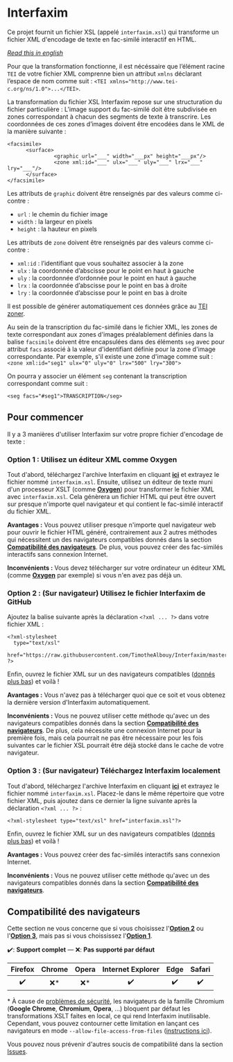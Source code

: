 # Interfaxim

Ce projet fournit un fichier XSL (appelé `interfaxim.xsl`) qui transforme un fichier XML d'encodage de texte en fac-similé interactif en HTML.

*[Read this in english][1]*

Pour que la transformation fonctionne, il est nécéssaire que l’élément racine `TEI` de votre fichier XML comprenne bien un attribut `xmlns` déclarant l’espace de nom comme suit : `<TEI xmlns="http://www.tei-c.org/ns/1.0">...</TEI>`.

La transformation du fichier XSL Interfaxim repose sur une structuration du fichier particulière :
L’image support du fac-similé doit être subdivisée en zones correspondant à chacun des segments de texte à transcrire. Les coordonnées de ces zones d’images doivent être encodées dans le XML de la manière suivante :
```
<facsimile> 
      <surface> 
               <graphic url="___" width="___px" height="___px"/> 
               <zone xml:id="___" ulx="___" uly="___" lrx="___" lry="___"/>
      </surface> 
</facsimile>
```

Les attributs de `graphic` doivent être renseignés par des valeurs comme ci-contre :
- `url` : le chemin du fichier image
- `width` : la largeur en pixels
- `height` : la hauteur en pixels

Les attributs de `zone` doivent être renseignés par des valeurs comme ci-contre :
- `xml:id` : l’identifiant que vous souhaitez associer à la zone
- `ulx` : la coordonnée d’abscisse pour le point en haut à gauche
- `uly` : la coordonnée d’ordonnée pour le point en haut à gauche
- `lrx` : la coordonnée d’abscisse pour le point en bas à droite
- `lry` : la coordonnée d’abscisse pour le point en bas à droite

Il est possible de générer automatiquement ces données grâce au [TEI zoner][2].

Au sein de la transcription du fac-similé dans le fichier XML, les zones de texte correspondant aux zones d'images préalablement définies dans la balise `facsimile` doivent être encapsulées dans des éléments `seg` avec pour attribut `facs` associé à la valeur d'identifiant définie pour la zone d'image correspondante. Par exemple, s'il existe une zone d'image comme suit :
`<zone xml:id="seg1" ulx="0" uly="0" lrx="500" lry="300">`

On pourra y associer un élément `seg` contenant la transcription correspondant comme suit :
```
<seg facs="#seg1">TRANSCRIPTION</seg>
```

## Pour commencer

Il y a 3 manières d'utiliser Interfaxim sur votre propre fichier d'encodage de texte :

### Option 1 : Utilisez un éditeur XML comme Oxygen

Tout d'abord, téléchargez l'archive Interfaxim en cliquant **[ici][3]** et extrayez le fichier nommé `interfaxim.xsl`. Ensuite, utilisez un éditeur de texte muni d'un processeur XSLT (comme **[Oxygen][4]**) pour transformer le fichier XML avec `interfaxim.xsl`. Cela génèrera un fichier HTML qui peut être ouvert sur presque n'importe quel navigateur et qui contient le fac-similé interactif du fichier XML.

**Avantages :** Vous pouvez utiliser presque n'importe quel navigateur web pour ouvrir le fichier HTML généré, contrairement aux 2 autres méthodes qui nécessitent un des navigateurs compatibles donnés dans la section **[Compatibilité des navigateurs][5]**. De plus, vous pouvez créer des fac-similés interactifs sans connexion Internet.

**Inconvénients :** Vous devez télécharger sur votre ordinateur un éditeur XML (comme **[Oxygen][4]** par exemple) si vous n'en avez pas déjà un.

### Option 2 : (Sur navigateur) Utilisez le fichier Interfaxim de GitHub

Ajoutez la balise suivante après la déclaration `<?xml ... ?>` dans votre fichier XML :

    <?xml-stylesheet
      type="text/xsl"
      href="https://raw.githubusercontent.com/TimotheAlbouy/Interfaxim/master/interfaxim.xsl"
    ?>

Enfin, ouvrez le fichier XML sur un des navigateurs compatibles ([donnés plus bas][5]) et voilà !

**Avantages :** Vous n'avez pas à télécharger quoi que ce soit et vous obtenez la dernière version d'Interfaxim automatiquement.

**Inconvénients :** Vous ne pouvez utiliser cette méthode qu'avec un des navigateurs compatibles donnés dans la section **[Compatibilité des navigateurs][5]**. De plus, cela nécessite une connexion Internet pour la première fois, mais cela pourrait ne pas être nécessaire pour les fois suivantes car le fichier XSL pourrait être déjà stocké dans le cache de votre navigateur.

### Option 3 : (Sur navigateur) Téléchargez Interfaxim localement

Tout d'abord, téléchargez l'archive Interfaxim en cliquant **[ici][3]** et extrayez le fichier nommé `interfaxim.xsl`. Placez-le dans le même répertoire que votre fichier XML, puis ajoutez dans ce dernier la ligne suivante après la déclaration `<?xml ... ?>` :

    <?xml-stylesheet type="text/xsl" href="interfaxim.xsl"?>

Enfin, ouvrez le fichier XML sur un des navigateurs compatibles ([donnés plus bas][5]) et voilà !

**Avantages :** Vous pouvez créer des fac-similés interactifs sans connexion Internet.

**Inconvénients :** Vous ne pouvez utiliser cette méthode qu'avec un des navigateurs compatibles donnés dans la section **[Compatibilité des navigateurs][5]**.

## Compatibilité des navigateurs

Cette section ne vous concerne que si vous choisissez l'**[Option 2][7]** ou l'**[Option 3][8]**, mais pas si vous choississez l'**[Option 1][6]**.

:heavy_check_mark:: **Support complet** — :x:: **Pas supporté par défaut**

|       Firefox      | Chrome | Opera |  Internet Explorer |         Edge       |        Safari      |
|:------------------:|:------:|:-----:|:------------------:|:------------------:|:------------------:|
| :heavy_check_mark: |  :x:\* | :x:\* | :heavy_check_mark: | :heavy_check_mark: | :heavy_check_mark: |

\* À cause de [problèmes de sécurité][9], les navigateurs de la famille Chromium (**Google Chrome**, **Chromium**, **Opera**, ...) bloquent par défaut les transformations XSLT faites en local, ce qui rend Interfaxim inutilisable. Cependant, vous pouvez contourner cette limitation en lançant ces navigateurs en mode `--allow-file-access-from-files` ([instructions ici][10]).

Vous pouvez nous prévenir d'autres soucis de compatibilité dans la section [Issues][11].

  [1]: README.en.md
  [2]: http://teicat.huma-num.fr/zoner.php
  [3]: interfaxim.zip?raw=true
  [4]: https://www.oxygenxml.com/
  [5]: #compatibilité-des-navigateurs
  [6]: #option-1--utilisez-un-éditeur-xml-comme-oxygen
  [7]: #option-2--sur-navigateur-utilisez-le-fichier-interfaxim-de-github
  [8]: #option-3--sur-navigateur-téléchargez-interfaxim-localement
  [9]: https://blog.chromium.org/2008/12/security-in-depth-local-web-pages.html
  [10]: http://www.chrome-allow-file-access-from-file.com/
  [11]: https://github.com/TimotheAlbouy/Interfaxim/issues
